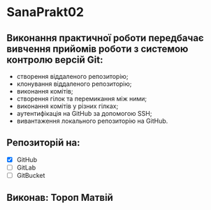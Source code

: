 # SanaPrakt02
## Виконання практичної роботи передбачає вивчення прийомів роботи з системою контролю версій Git: 
- створення віддаленого репозиторію;
- клонування віддаленого репозиторію;
- виконання комітів;
- створення гілок та перемикання між ними;
- виконання комітів у різних гілках;
- аутентифікація на GitHub за допомогою SSH;
- вивантаження локального репозиторію на GitHub.
## Репозиторій на:
- [x] GitHub 
- [ ] GitLab
- [ ] GitBucket
## Виконав: Тороп Матвій
